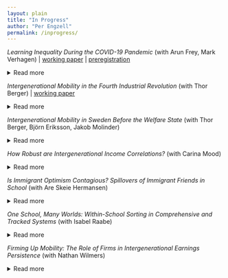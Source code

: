 ```yaml
---
layout: plain
title: "In Progress"
author: "Per Engzell"
permalink: /inprogress/
---
```


*Learning Inequality During the COVID-19 Pandemic* (with Arun Frey, Mark Verhagen)
| [working paper](https://osf.io/preprints/socarxiv/ve4z7/) | [preregistration](https://osf.io/xnh9c/)
<details>
<summary>Read more</summary>
Suspension of face-to-face instruction in schools during the COVID-19 pandemic has led to concerns about consequences for student learning. So far, data to study this question have been limited. In this paper, we evaluate the effect of school closures on primary school students in the Netherlands, where schools remained closed for 8 weeks. We examine nationally standardized test scores before and after lockdown, and compare progress during this period to the same period in previous years. Our results reveal a significant loss of learning progress of about 3 percentile points or 0.08 standard deviations. This loss is 35-40% larger among students from low-educated homes, confirming worries about the uneven toll of the pandemic on children and families. Our results are on the same order of magnitude as best-case scenarios projected by the European Commission and the World Bank, and suggest losses many times larger in countries less prepared for remote learning.
</details>

*Intergenerational Mobility in the Fourth Industrial Revolution* (with Thor Berger) 
| [working paper](https://osf.io/preprints/socarxiv/zcax3/)
<details>
<summary>Read more</summary>
The maturation of industrial society has long been seen as an engine of occupational upgrading and opportunity. Following the rise of the factory, the assembly line, and the office computer, some claim that we are now entering a fourth industrial revolution where autonomous systems are transforming the nature of work. What are the consequences of this transformation for intergenerational income mobility? Examining variation across 722 U.S. labor markets, we find that intergenerational persistence is higher in areas heavily exposed to industrial automation. These effects are rooted in childhood experiences and concentrated among men from disadvantaged homes. Unequal labor relations appear to exacerbate the association, while affordable access to college ameliorates it. The received view of industrial change as an engine of mobility should be revised to consider the institutional context of automation.
</details>

*Intergenerational Mobility in Sweden Before the Welfare State* (with Thor Berger, Björn Eriksson, Jakob Molinder)
<details>
<summary>Read more</summary>
We use historical census data to show that Sweden exhibited high levels of intergenerational occupational mobility several decades before the rise of the welfare state. Mobility rates were higher than in other 19th- and 20th-century European countries, closer to those observed in the highly mobile 19th-century United States. We leverage mobility variation across Swedish municipalities to shed light on potential determinants: economic growth and migration are positively correlated with mobility, consistent with the patterns observed across countries.
</details>

*How Robust are Intergenerational Income Correlations?* (with Carina Mood)
<details>
<summary>Read more</summary>
Recent work highlights how "researcher degrees of freedom" – undisclosed flexibility in research design – can give rise to varying results. The study of income mobility is no exception, with decisions ranging over income concept, unit of observation, functional form, treatment of outliers, etc. Using Swedish data on the population of children born 1960–1976, we exhaust a model space of several hundred thousands specifications to answer three questions. What is the range of reasonable estimates? Which specification fits data best? How sensitive are estimated trends? Linear correlations fit better than rank correlations, while log-log correlations (and hence, elasticities) fit poorly and behave erratically over time. Even with more robust measures of association, different income definitions follow opposing trends: increasing persistence in family income and women's earnings, flat or decreasing in men's earnings.
</details>

*Is Immigrant Optimism Contagious? Spillovers of Immigrant Friends in School* (with Are Skeie Hermansen)
<details>
<summary>Read more</summary>
Is academic achievement affected by the presence of immigrant peers? Previous work mostly suggests no but, we argue, has been misguided on two accounts. First, it focused on aggregate social settings such as schools, while social interactions unfold in more intimate settings. Secondly, it assumed that immigrant peers would harm performance, ignoring their often high aspirations. We use a combination of administrative and sociometric network data from Sweden, and develop methods that let us estimate causal effects of immigrant peers at the level of (i) schools, (ii) classrooms, and (iii) friendship networks. We find little influence at the aggregate level but a strong and positive impact of immigrant peers in the same classroom and of immigrant friends. Existing studies may have mistaken both the sign and the magnitude of immigrant influence.
</details>

*One School, Many Worlds: Within-School Sorting in Comprehensive and Tracked Systems* (with Isabel Raabe)
<details>
<summary>Read more</summary>
Why do inequalities in learning persist, even in relatively egalitarian school systems? We examine within-school ability sorting with classroom data on friendship networks in 480 European secondary schools. We contrast comprehensive (England, Sweden) and tracked systems (Germany, Netherlands) and ask how they shape sorting at the level of a) schools, b) classrooms, and c) friendships. Between-school variance in test scores is lower in comprehensive systems. However, this is counterbalanced by greater sorting within schools: between classrooms and, especially, friendship networks. Still, comprehensive schools create more equal environments for two reasons. First, the difference in sorting between schools is larger than that in sorting within schools. Second, the latter is less related to social and ethnic background. These findings help explain both why comprehensive schools equalize outcomes, and how substantial inequality can nevertheless remain. </details>

*Firming Up Mobility: The Role of Firms in Intergenerational Earnings Persistence* (with Nathan Wilmers)
<details>
<summary>Read more</summary>
 Social scientists have long sought to understand how economic advantage is transmitted from parent to child. Most research on intergenerational persistence of earnings has focused on the transmission of individual traits like human capital. Yet earnings are a function not only of individual worker characteristics, but also of which workers successfully match with high-paying firms. We use Swedish administrative data to decompose the intergenerational earnings correlation into fixed effects attributable to firms and individual workers. Our analysis reveals that a large part of the intergenerational resemblance in earnings is explained by parents in high-earning firms passing on a similar labor market advantage to their children. Unlike the traditional earnings correlation, this firm-based earnings gap opens up at an early age and is largely constant throughout children's careers.
</details>

